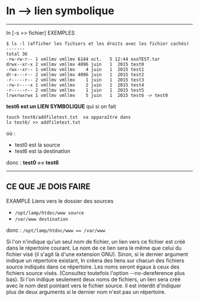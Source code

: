 # ln --> lien symbolique

----
ln [-s >> fichier]
EXEMPLES
```shell
$ ls -l (afficher les fichiers et les droits avec les fichier cachés)
-------
total 36
-rw-rw-r-- 1 vmllmv vmllmv 6144 oct.   5 12:44 exoTEST.tar
drwx--xr-x 2 vmllmv vmllmv 4096 juin   1  2015 test0
-rwx--xr-- 1 vmllmv vmllmv    4 juin   1  2015 test1
dr-x---r-- 2 vmllmv vmllmv 4096 juin   1  2015 test2
-r-----r-- 2 vmllmv vmllmv    1 juin   1  2015 test3
-rw-r----x 1 vmllmv vmllmv    2 juin   1  2015 test4
-r-----r-- 2 vmllmv vmllmv    1 juin   1  2015 test5
lrwxrwxrwx 1 vmllmv vmllmv    5 juin   1  2015 test6 -> test0
```
**test6 est un LIEN SYMBOLIQUE** qui si on fait
```shell
touch test0/addfiletest.txt  va apparaître dans
ls test6/ >> addfiletest.txt
```
où :
  * test0 est la source
  * test6 est la destination

donc : **test0 == test6**

-------
 CE QUE JE DOIS FAIRE
------
EXAMPLE
Liens vers le dossier des sources
  * `/opt/lamp/htdoc/www source`
  * `/var/www destination`

donc : `/opt/lamp/htdoc/www == /var/www`


Si l'on n'indique qu'un seul nom de fichier, un lien vers ce fichier est créé dans le répertoire courant.
Le nom de ce lien sera le même que celui du fichier visé (il s'agit là d'une extension GNU).
Sinon, si le dernier argument indique un répertoire existant, ln créera des liens sur chacun des fichiers source indiqués dans ce répertoire. Les noms seront égaux à ceux des fichiers source visés. (Consultez toutefois l'option --no-dereference plus bas). Si l'on indique seulement deux noms de fichiers, un lien sera créé avec le nom dest pointant vers le fichier source. Il est interdit d'indiquer plus de deux arguments si le dernier nom n'est pas un répertoire.
